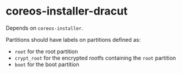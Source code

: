 # coreos-installer-dracut

Depends on `coreos-installer`.

Partitions should have labels on partitions defined as:

- `root` for the root partition
- `crypt_root` for the encrypted rootfs containing the `root` partition
- `boot` for the boot partition